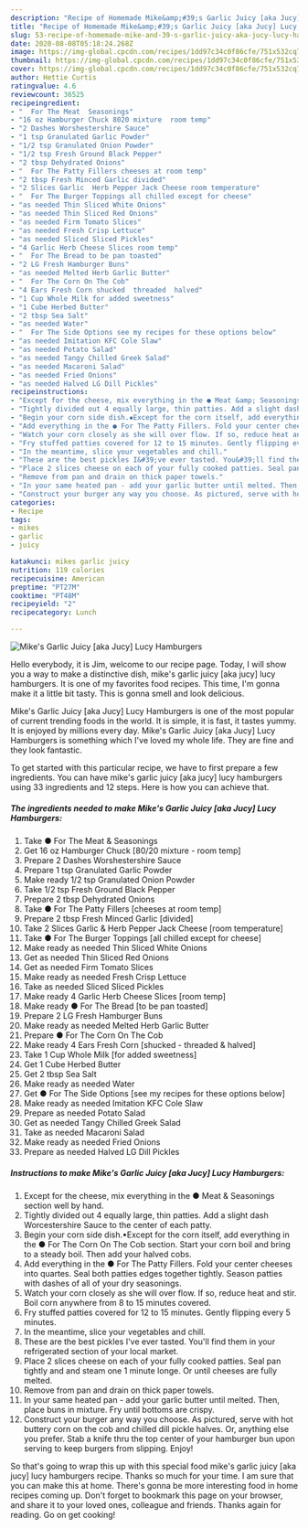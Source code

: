 ```yaml
---
description: "Recipe of Homemade Mike&amp;#39;s Garlic Juicy [aka Jucy] Lucy Hamburgers"
title: "Recipe of Homemade Mike&amp;#39;s Garlic Juicy [aka Jucy] Lucy Hamburgers"
slug: 53-recipe-of-homemade-mike-and-39-s-garlic-juicy-aka-jucy-lucy-hamburgers
date: 2020-08-08T05:18:24.268Z
image: https://img-global.cpcdn.com/recipes/1dd97c34c0f86cfe/751x532cq70/mikes-garlic-juicy-aka-jucy-lucy-hamburgers-recipe-main-photo.jpg
thumbnail: https://img-global.cpcdn.com/recipes/1dd97c34c0f86cfe/751x532cq70/mikes-garlic-juicy-aka-jucy-lucy-hamburgers-recipe-main-photo.jpg
cover: https://img-global.cpcdn.com/recipes/1dd97c34c0f86cfe/751x532cq70/mikes-garlic-juicy-aka-jucy-lucy-hamburgers-recipe-main-photo.jpg
author: Hettie Curtis
ratingvalue: 4.6
reviewcount: 36525
recipeingredient:
- "  For The Meat  Seasonings"
- "16 oz Hamburger Chuck 8020 mixture  room temp"
- "2 Dashes Worshestershire Sauce"
- "1 tsp Granulated Garlic Powder"
- "1/2 tsp Granulated Onion Powder"
- "1/2 tsp Fresh Ground Black Pepper"
- "2 tbsp Dehydrated Onions"
- "  For The Patty Fillers cheeses at room temp"
- "2 tbsp Fresh Minced Garlic divided"
- "2 Slices Garlic  Herb Pepper Jack Cheese room temperature"
- "  For The Burger Toppings all chilled except for cheese"
- "as needed Thin Sliced White Onions"
- "as needed Thin Sliced Red Onions"
- "as needed Firm Tomato Slices"
- "as needed Fresh Crisp Lettuce"
- "as needed Sliced Sliced Pickles"
- "4 Garlic Herb Cheese Slices room temp"
- "  For The Bread to be pan toasted"
- "2 LG Fresh Hamburger Buns"
- "as needed Melted Herb Garlic Butter"
- "  For The Corn On The Cob"
- "4 Ears Fresh Corn shucked  threaded  halved"
- "1 Cup Whole Milk for added sweetness"
- "1 Cube Herbed Butter"
- "2 tbsp Sea Salt"
- "as needed Water"
- "  For The Side Options see my recipes for these options below"
- "as needed Imitation KFC Cole Slaw"
- "as needed Potato Salad"
- "as needed Tangy Chilled Greek Salad"
- "as needed Macaroni Salad"
- "as needed Fried Onions"
- "as needed Halved LG Dill Pickles"
recipeinstructions:
- "Except for the cheese, mix everything in the ● Meat &amp; Seasonings section well by hand."
- "Tightly divided out 4 equally large, thin patties. Add a slight dash Worcestershire Sauce to the center of each patty."
- "Begin your corn side dish.▪Except for the corn itself, add everything in the ● For The Corn On The Cob section. Start your corn boil and bring to a steady boil. Then add your halved cobs."
- "Add everything in the ● For The Patty Fillers. Fold your center cheeses into quartes. Seal both patties edges together tightly. Season patties with dashes of all of your dry seasonings."
- "Watch your corn closely as she will over flow. If so, reduce heat and stir. Boil corn anywhere from 8 to 15 minutes covered."
- "Fry stuffed patties covered for 12 to 15 minutes. Gently flipping every 5 minutes."
- "In the meantime, slice your vegetables and chill."
- "These are the best pickles I&#39;ve ever tasted. You&#39;ll find them in your refrigerated section of your local market."
- "Place 2 slices cheese on each of your fully cooked patties. Seal pan tightly and and steam one 1 minute longe. Or until cheeses are fully melted."
- "Remove from pan and drain on thick paper towels."
- "In your same heated pan - add your garlic butter until melted. Then, place buns in mixture. Fry until bottoms are crispy."
- "Construct your burger any way you choose. As pictured, serve with hot buttery corn on the cob and chilled dill pickle halves. Or, anything else you prefer. Stab a knife thru the top center of your hamburger bun upon serving to keep burgers from slipping. Enjoy!"
categories:
- Recipe
tags:
- mikes
- garlic
- juicy

katakunci: mikes garlic juicy 
nutrition: 119 calories
recipecuisine: American
preptime: "PT27M"
cooktime: "PT48M"
recipeyield: "2"
recipecategory: Lunch

---
```



![Mike&#39;s Garlic Juicy [aka Jucy] Lucy Hamburgers](https://img-global.cpcdn.com/recipes/1dd97c34c0f86cfe/751x532cq70/mikes-garlic-juicy-aka-jucy-lucy-hamburgers-recipe-main-photo.jpg)

Hello everybody, it is Jim, welcome to our recipe page. Today, I will show you a way to make a distinctive dish, mike&#39;s garlic juicy [aka jucy] lucy hamburgers. It is one of my favorites food recipes. This time, I'm gonna make it a little bit tasty. This is gonna smell and look delicious.

Mike&#39;s Garlic Juicy [aka Jucy] Lucy Hamburgers is one of the most popular of current trending foods in the world. It is simple, it is fast, it tastes yummy. It is enjoyed by millions every day. Mike&#39;s Garlic Juicy [aka Jucy] Lucy Hamburgers is something which I've loved my whole life. They are fine and they look fantastic.




To get started with this particular recipe, we have to first prepare a few ingredients. You can have mike&#39;s garlic juicy [aka jucy] lucy hamburgers using 33 ingredients and 12 steps. Here is how you can achieve that.

<!--inarticleads1-->

##### The ingredients needed to make Mike&#39;s Garlic Juicy [aka Jucy] Lucy Hamburgers:

1. Take  ● For The Meat &amp; Seasonings
1. Get 16 oz Hamburger Chuck [80/20 mixture - room temp]
1. Prepare 2 Dashes Worshestershire Sauce
1. Prepare 1 tsp Granulated Garlic Powder
1. Make ready 1/2 tsp Granulated Onion Powder
1. Take 1/2 tsp Fresh Ground Black Pepper
1. Prepare 2 tbsp Dehydrated Onions
1. Take  ● For The Patty Fillers [cheeses at room temp]
1. Prepare 2 tbsp Fresh Minced Garlic [divided]
1. Take 2 Slices Garlic &amp; Herb Pepper Jack Cheese [room temperature]
1. Take  ● For The Burger Toppings [all chilled except for cheese]
1. Make ready as needed Thin Sliced White Onions
1. Get as needed Thin Sliced Red Onions
1. Get as needed Firm Tomato Slices
1. Make ready as needed Fresh Crisp Lettuce
1. Take as needed Sliced Sliced Pickles
1. Make ready 4 Garlic Herb Cheese Slices [room temp]
1. Make ready  ● For The Bread [to be pan toasted]
1. Prepare 2 LG Fresh Hamburger Buns
1. Make ready as needed Melted Herb Garlic Butter
1. Prepare  ● For The Corn On The Cob
1. Make ready 4 Ears Fresh Corn [shucked - threaded &amp; halved]
1. Take 1 Cup Whole Milk [for added sweetness]
1. Get 1 Cube Herbed Butter
1. Get 2 tbsp Sea Salt
1. Make ready as needed Water
1. Get  ● For The Side Options [see my recipes for these options below]
1. Make ready as needed Imitation KFC Cole Slaw
1. Prepare as needed Potato Salad
1. Get as needed Tangy Chilled Greek Salad
1. Take as needed Macaroni Salad
1. Make ready as needed Fried Onions
1. Prepare as needed Halved LG Dill Pickles




<!--inarticleads2-->

##### Instructions to make Mike&#39;s Garlic Juicy [aka Jucy] Lucy Hamburgers:

1. Except for the cheese, mix everything in the ● Meat &amp; Seasonings section well by hand.
1. Tightly divided out 4 equally large, thin patties. Add a slight dash Worcestershire Sauce to the center of each patty.
1. Begin your corn side dish.▪Except for the corn itself, add everything in the ● For The Corn On The Cob section. Start your corn boil and bring to a steady boil. Then add your halved cobs.
1. Add everything in the ● For The Patty Fillers. Fold your center cheeses into quartes. Seal both patties edges together tightly. Season patties with dashes of all of your dry seasonings.
1. Watch your corn closely as she will over flow. If so, reduce heat and stir. Boil corn anywhere from 8 to 15 minutes covered.
1. Fry stuffed patties covered for 12 to 15 minutes. Gently flipping every 5 minutes.
1. In the meantime, slice your vegetables and chill.
1. These are the best pickles I&#39;ve ever tasted. You&#39;ll find them in your refrigerated section of your local market.
1. Place 2 slices cheese on each of your fully cooked patties. Seal pan tightly and and steam one 1 minute longe. Or until cheeses are fully melted.
1. Remove from pan and drain on thick paper towels.
1. In your same heated pan - add your garlic butter until melted. Then, place buns in mixture. Fry until bottoms are crispy.
1. Construct your burger any way you choose. As pictured, serve with hot buttery corn on the cob and chilled dill pickle halves. Or, anything else you prefer. Stab a knife thru the top center of your hamburger bun upon serving to keep burgers from slipping. Enjoy!




So that's going to wrap this up with this special food mike&#39;s garlic juicy [aka jucy] lucy hamburgers recipe. Thanks so much for your time. I am sure that you can make this at home. There's gonna be more interesting food in home recipes coming up. Don't forget to bookmark this page on your browser, and share it to your loved ones, colleague and friends. Thanks again for reading. Go on get cooking!
